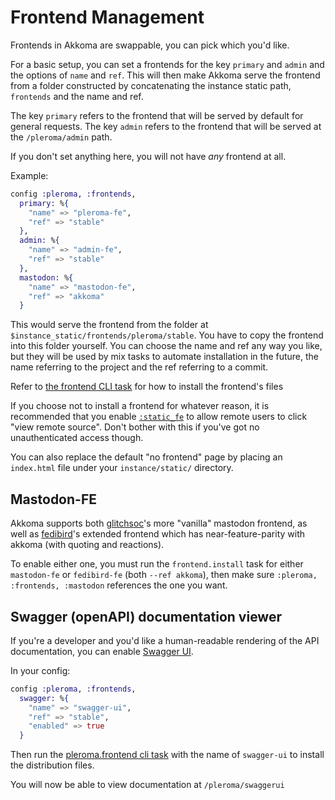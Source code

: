 # Frontend Management

Frontends in Akkoma are swappable, you can pick which you'd like.

For a basic setup, you can set a frontends for the key `primary` and `admin` and the options of `name` and `ref`. This will then make Akkoma serve the frontend from a folder constructed by concatenating the instance static path, `frontends` and the name and ref.

The key `primary` refers to the frontend that will be served by default for general requests. The key `admin` refers to the frontend that will be served at the `/pleroma/admin` path.

If you don't set anything here, you will not have _any_ frontend at all.

Example:

```elixir
config :pleroma, :frontends,
  primary: %{
    "name" => "pleroma-fe",
    "ref" => "stable"
  },
  admin: %{
    "name" => "admin-fe",
    "ref" => "stable"
  },
  mastodon: %{
    "name" => "mastodon-fe",
    "ref" => "akkoma"
  }
```

This would serve the frontend from the folder at `$instance_static/frontends/pleroma/stable`. You have to copy the frontend into this folder yourself. You can choose the name and ref any way you like, but they will be used by mix tasks to automate installation in the future, the name referring to the project and the ref referring to a commit.

Refer to [the frontend CLI task](../../administration/CLI_tasks/frontend) for how to install the frontend's files

If you choose not to install a frontend for whatever reason, it is recommended that you enable [`:static_fe`](#static_fe) to allow remote users to click "view remote source". Don't bother with this if you've got no unauthenticated access though.

You can also replace the default "no frontend" page by placing an `index.html` file under your `instance/static/` directory.

## Mastodon-FE

Akkoma supports both [glitchsoc](https://github.com/glitch-soc/mastodon)'s more "vanilla" mastodon frontend,
as well as [fedibird](https://github.com/fedibird/mastodon)'s extended frontend which has near-feature-parity with akkoma (with quoting and reactions).

To enable either one, you must run the `frontend.install` task for either `mastodon-fe` or `fedibird-fe` (both `--ref akkoma`), then make sure
`:pleroma, :frontends, :mastodon` references the one you want.

## Swagger (openAPI) documentation viewer

If you're a developer and you'd like a human-readable rendering of the
API documentation, you can enable [Swagger UI](https://github.com/swagger-api/swagger-ui).

In your config:

```elixir
config :pleroma, :frontends,
  swagger: %{
    "name" => "swagger-ui",
    "ref" => "stable",
    "enabled" => true
  }
```

Then run the [pleroma.frontend cli task](../../administration/CLI_tasks/frontend) with the name of `swagger-ui` to install the distribution files.

You will now be able to view documentation at `/pleroma/swaggerui`
